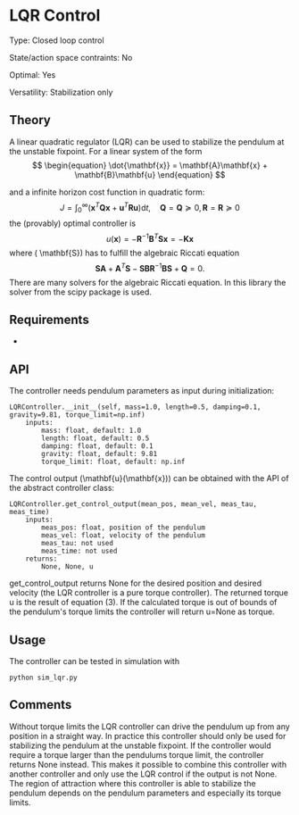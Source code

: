 #  LQR Control #

Type: Closed loop control

State/action space contraints: No

Optimal: Yes

Versatility: Stabilization only

## Theory #

A linear quadratic regulator (LQR) can be used to stabilize the pendulum at the unstable fixpoint. For a linear system of the form
$$
\begin{equation}
\dot{\mathbf{x}} =  \mathbf{A}\mathbf{x} + \mathbf{B}\mathbf{u}
\end{equation}
$$

and a infinite horizon cost function in quadratic form:
$$
\begin{equation}
J = \int_0^{\infty} \left( \mathbf{x}^T \mathbf{Q}\mathbf{x} + \mathbf{u}^T \mathbf{R} \mathbf{u} \right)\text{d}t, \quad \mathbf{Q} = \mathbf{Q} \succeq 0, \, \mathbf{R} = \mathbf{R} \succeq 0
\end{equation}
$$
the (provably) optimal controller is
$$
\begin{equation}
u(\mathbf{x}) = -\mathbf{R}^{-1}\mathbf{B}^{T}\mathbf{S} \mathbf{x} = -\mathbf{K} \mathbf{x}
\end{equation}
$$
where \( \mathbf{S}\) has to fulfill the algebraic Riccati equation
$$
\begin{equation}
\mathbf{SA} + \mathbf{A}^{T}\mathbf{S} - \mathbf{SBR}^{-1}\mathbf{B}\mathbf{S} + \mathbf{Q} = 0.
\end{equation}
$$
There are many solvers for the algebraic Riccati equation. In this library the solver from the scipy package is used.

## Requirements #

-

## API

The controller needs pendulum parameters as input during initialization:

    LQRController.__init__(self, mass=1.0, length=0.5, damping=0.1, gravity=9.81, torque_limit=np.inf)
        inputs:
            mass: float, default: 1.0
            length: float, default: 0.5
            damping: float, default: 0.1
            gravity: float, default: 9.81
            torque_limit: float, default: np.inf

The control output \(\mathbf{u}(\mathbf{x})\) can be obtained with the API of the abstract controller class:

    LQRController.get_control_output(mean_pos, mean_vel, meas_tau, meas_time)
        inputs:
            meas_pos: float, position of the pendulum
            meas_vel: float, velocity of the pendulum
            meas_tau: not used
            meas_time: not used
        returns:
            None, None, u

get_control_output returns None for the desired position and desired velocity (the LQR controller is a pure torque controller). The returned torque u is the result of equation (3).
If the calculated torque is out of bounds of the pendulum's torque limits the controller will return u=None as torque.

## Usage #

The controller can be tested in simulation with

    python sim_lqr.py

## Comments

Without torque limits the LQR controller can drive the pendulum up from any position in a straight way. In practice this controller should only be used for stabilizing the pendulum at the unstable fixpoint. If the controller would require a torque larger than the pendulums torque limit, the controller returns None instead. This makes it possible to combine this controller with another controller and only use the LQR control if the output is not None. The region of attraction where this controller is able to stabilize the pendulum depends on the pendulum parameters and especially its torque limits.


